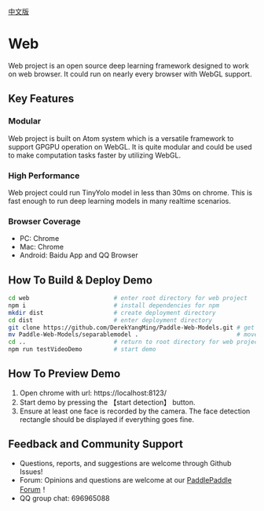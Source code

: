 [中文版](https://github.com/PaddlePaddle/Paddle-Lite/blob/develop/web/README_cn.md)

# Web

Web project is an open source deep learning framework designed to work on web browser. It could run on nearly every browser with WebGL support.

## Key Features

### Modular

Web project is built on Atom system which is a versatile framework to support GPGPU operation on WebGL. It is quite modular and could be used to make computation tasks faster by utilizing WebGL.

### High Performance

Web project could run TinyYolo model in less than 30ms on chrome. This is fast enough to run deep learning models in many realtime scenarios.

### Browser Coverage

* PC: Chrome
* Mac: Chrome
* Android: Baidu App and QQ Browser

## How To Build & Deploy Demo

```bash
cd web                        # enter root directory for web project
npm i                         # install dependencies for npm
mkdir dist                    # create deployment directory
cd dist                       # enter deployment directory
git clone https://github.com/DerekYangMing/Paddle-Web-Models.git # get models
mv Paddle-Web-Models/separablemodel .                            # move models to specific directory
cd ..                         # return to root directory for web project
npm run testVideoDemo         # start demo
```

## How To Preview Demo

1. Open chrome with url: https://localhost:8123/
2. Start demo by pressing the 【start detection】 button.
3. Ensure at least one face is recorded by the camera. The face detection rectangle should be displayed if everything goes fine.

## Feedback and Community Support

- Questions, reports, and suggestions are welcome through Github Issues!
- Forum: Opinions and questions are welcome at our [PaddlePaddle Forum](https://ai.baidu.com/forum/topic/list/168)！
- QQ group chat: 696965088
